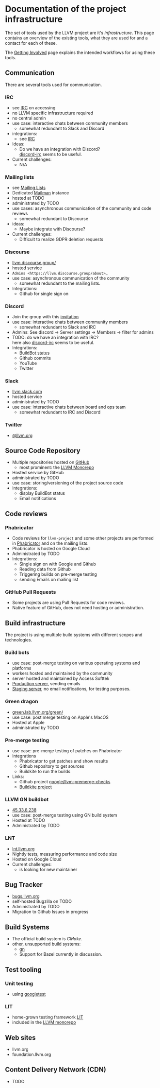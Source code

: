# Documentation of the project infrastructure

The set of tools used by the LLVM project are it's *infrastructure*. This page
contains an overview of the existing tools, what they are used for and a contact
for each of these.

The [Getting Involved](http://llvm.org/docs/GettingInvolved.html) page
explains the intended workflows for using these tools.

<!-- 
Template for new infrastructure components 

### (Name of component)

- Description: 
- Most important workflows:
- Admin contact: 
- Hosted at:
- Integrations:
- 
-->

## Communication

There are several tools used for communication.

### IRC

- see [IRC](https://llvm.org/docs/GettingInvolved.html#irc) on accessing
- no LLVM specific infrastructure required
- no central admin
- use case: interactive chats between community members
  - somewhat redundant to Slack and Discord
- integrations:
  - see [IRC](https://llvm.org/docs/GettingInvolved.html#irc)
- Ideas:
  - Do we have an integration with Discord?  
    [discord-irc](https://github.com/reactiflux/discord-irc) seems to be useful.
- Current challenges:
  - N/A

### Mailing lists

- see [Mailing Lists](https://llvm.org/docs/GettingInvolved.html#mailing-lists>)
- Dedicated [Mailman](http://www.gnu.org/software/mailman/index.html) instance
- hosted at TODO
- administrated by TODO
- use cases: asynchronous communication of the community and code reviews
  - somewhat redundant to Discourse
- ideas:
  - Maybe integrate with Discourse?
- Current challenges:
  - Difficult to realize GDPR deletion requests

### Discourse

- [llvm.discourse.group/](https://llvm.discourse.group/)
- hosted service
- `Admins <https://llvm.discourse.group/about>`_
- use case: asynchronous communication of the community
  - somewhat redundant to the mailing lists.
- Integrations:
  - Github for single sign on

### Discord

- Join the group with this [invitation](https://discord.gg/xS7Z362)
- use case: interactive chats between community members
  - somewhat redundant to Slack and IRC
- Admins: See discord -> Server settings -> Members -> filter for admins
- TODO: do we have an integration with IRC?  
  here also [discord-irc](https://github.com/reactiflux/discord-irc) seems to be
  useful.
- Integrations:
  - [BuildBot status](https://discord.com/channels/636084430946959380/646265759823167498/666582633706291200)
  - Github commits
  - YouTube
  - Twitter

### Slack

- [llvm.slack.com](https://llvm.slack.com)
- hosted service
- administrated by TODO
- use case: interactive chats between board and ops team
  - somewhat redundant to IRC and Discord

### Twitter

- [@llvm.org](https://twitter.com/llvmorg)

## Source Code Repository

- Multiple repositories hosted on [GitHub](http://github.com/llvm/)
  - most prominent: the [LLVM Monorepo](https://github.com/llvm/llvm-project)
- Hosted service by GitHub
- administrated by TODO
- use case: storing/versioning of the project source code
- Integrations:
  - display BuildBot status
  - Email notifications

## Code reviews

### Phabricator

- Code reviews for `llvm-project` and some other projects are performed in
  [Phabricator](https://reviews.llvm.org/) and on the mailing lists.
- Phabricator is hosted on Google Cloud
- Administrated by TODO
- Integrations:
  - Single sign on with Google and Github
  - Reading data from Github
  - Triggering builds on pre-merge testing
  - sending Emails on mailing list

### GitHub Pull Requests

- Some projects are using Pull Requests for code reviews.
- Native feature of GitHub, does not need hosting or administration.

## Build infrastructure

The project is using multiple build systems with different scopes and
technologies.

### Build bots

- use case: post-merge testing on various operating systems and platforms
- workers hosted and maintained by the community
- server hosted and maintained by Access Softtek
- [Production server](http://lab.llvm.org:8011/), sending emails
- [Staging server](http://lab.llvm.org:8014/), no email notifications, for
  testing purposes.

### Green dragon

- [green.lab.llvm.org/green/](http://green.lab.llvm.org/green/)
- use case: post merge testing on Apple's MacOS
- Hosted at Apple
- administrated by TODO

### Pre-merge testing

- use case: pre-merge testing of patches on Phabricator
- Integrations
  - Phabricator to get patches and show results
  - Github repository to get sources
  - Buildkite to run the builds
- Links:
  - Github project [google/llvm-premerge-checks](https://github.com/google/llvm-premerge-checks/)
  - [Buildkite project](https://buildkite.com/llvm-project)

### LLVM GN buildbot

- [45.33.8.238](http://45.33.8.238/)
- use case: post-merge testing using GN build system
- Hosted at TODO
- Administrated by TODO

### LNT

- [lnt.llvm.org](http://lnt.llvm.org)
- Nightly tests, measuring performance and code size
- Hosted on Google Cloud
- Current challenges:
  - is looking for new maintainer

## Bug Tracker

- [bugs.llvm.org](https://bugs.llvm.org/)
- self-hosted Bugzilla on TODO
- Administrated by TODO
- Migration to Github Issues in progress

## Build Systems

- The official build system is *CMake*.
- other, unsupported build systems:
  - [gn](https://github.com/llvm/llvm-project/tree/master/llvm/utils/gn)
  - Support for Bazel currently in discussion.

## Test tooling

### Unit testing

- using [googletest](https://github.com/google/googletest)

### LIT

- home-grown testing framework [LIT](https://llvm.org/docs/CommandGuide/lit.html)
- included in the 
   [LLVM monorepo](https://github.com/llvm-mirror/llvm/tree/master/utils/lit)

## Web sites

- llvm.org
- foundation.llvm.org

## Content Delivery Network (CDN)

- TODO
